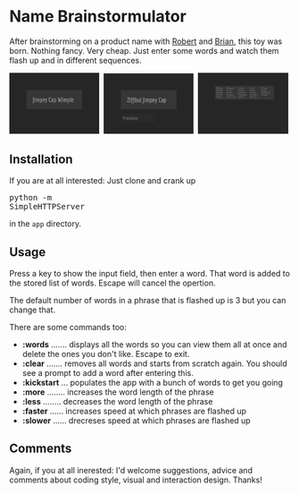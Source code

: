 Name Brainstormulator
=====================

After brainstorming on a product name with [Robert](www.linkedin.com/pub/robert-sullivan/0/21/3a2) and [Brian](www.linkedin.com/in/brianpartridge/), this toy was born. Nothing fancy. Very cheap. Just enter some words and watch them flash up and in different sequences.

<img src="https://github.com/ali5ter/name-brainstormulator/blob/master/app/images/screenshots/brainstormulator-00.png?raw=true" width="32%"/>&nbsp;
<img src="https://github.com/ali5ter/name-brainstormulator/blob/master/app/images/screenshots/brainstormulator-01.png?raw=true" width="32%"/>&nbsp;
<img src="https://github.com/ali5ter/name-brainstormulator/blob/master/app/images/screenshots/brainstormulator-02.png?raw=true" width="32%"/>&nbsp;

Installation
------------

If you are at all interested: Just clone and crank up <pre>python -m SimpleHTTPServer</pre> in the `app` directory.

Usage
-----

Press a key to show the input field, then enter a word. That word is added to the stored list of words. Escape will cancel the opertion.

The default number of words in a phrase that is flashed up is 3 but you can change that.

There are some commands too:
* **:words** ....... displays all the words so you can view them all at once and delete the ones you don't like. Escape to exit.
* **:clear** ....... removes all words and starts from scratch again. You should see a prompt to add a word after entering this.
* **:kickstart** ... populates the app with a bunch of words to get you going
* **:more** ........ increases the word length of the phrase
* **:less** ........ decreases the word length of the phrase
* **:faster** ...... increases speed at which phrases are flashed up
* **:slower** ...... drecreses speed at which phrases are flashed up

Comments
--------

Again, if you at all inerested: I'd welcome suggestions, advice and comments about coding style, visual and interaction design. Thanks!
